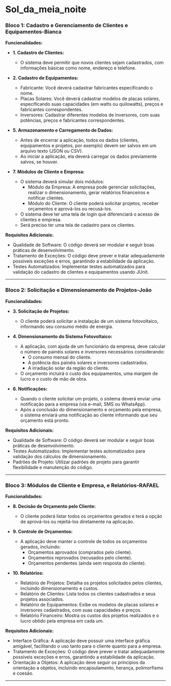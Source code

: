 # Sol_da_meia_noite

### Bloco 1: Cadastro e Gerenciamento de Clientes e Equipamentos-Bianca

**Funcionalidades:**
- **1. Cadastro de Clientes:**
  - O sistema deve permitir que novos clientes sejam cadastrados, com informações básicas como nome, endereço e telefone.

- **2. Cadastro de Equipamentos:**
  - Fabricante: Você deverá cadastrar fabricantes especificando o nome.
  - Placas Solares: Você deverá cadastrar modelos de placas solares, especificando suas capacidades (em watts ou quilowatts), preços e fabricantes correspondentes.
  - Inversores: Cadastrar diferentes modelos de inversores, com suas potências, preços e fabricantes correspondentes.

- **5. Armazenamento e Carregamento de Dados:**
  - Antes de encerrar a aplicação, todos os dados (clientes, equipamentos e projetos, por exemplo) devem ser salvos em um arquivo texto (JSON ou CSV).
  - Ao iniciar a aplicação, ela deverá carregar os dados previamente salvos, se houver.

- **7. Módulos de Cliente e Empresa:**
  - O sistema deverá simular dois módulos:
    - Módulo da Empresa: A empresa pode gerenciar solicitações, realizar o dimensionamento, gerar relatórios financeiros e notificar clientes.
    - Módulo do Cliente: O cliente poderá solicitar projetos, receber orçamentos e aprová-los ou recusá-los.
  - O sistema deve ter uma tela de login que diferenciará o acesso de clientes e empresa.
  - Será preciso ter uma tela de cadastro para os clientes.

**Requisitos Adicionais:**
- Qualidade de Software: O código deverá ser modular e seguir boas práticas de desenvolvimento.
- Tratamento de Exceções: O código deve prever e tratar adequadamente possíveis exceções e erros, garantindo a estabilidade da aplicação.
- Testes Automatizados: Implementar testes automatizados para validação do cadastro de clientes e equipamentos usando JUnit.

---

### Bloco 2: Solicitação e Dimensionamento de Projetos-João

**Funcionalidades:**
- **3. Solicitação de Projetos:**
  - O cliente poderá solicitar a instalação de um sistema fotovoltaico, informando seu consumo médio de energia.

- **4. Dimensionamento do Sistema Fotovoltaico:**
  - A aplicação, com ajuda de um funcionário da empresa, deve calcular o número de painéis solares e inversores necessários considerando:
    - O consumo mensal do cliente.
    - A potência dos painéis solares e inversores cadastrados.
    - A irradiação solar da região do cliente.
  - O orçamento incluirá o custo dos equipamentos, uma margem de lucro e o custo de mão de obra.

- **6. Notificações:**
  - Quando o cliente solicitar um projeto, o sistema deverá enviar uma notificação para a empresa (via e-mail, SMS ou WhatsApp).
  - Após a conclusão do dimensionamento e orçamento pela empresa, o sistema enviará uma notificação ao cliente informando que seu orçamento está pronto.

**Requisitos Adicionais:**
- Qualidade de Software: O código deverá ser modular e seguir boas práticas de desenvolvimento.
- Testes Automatizados: Implementar testes automatizados para validação dos cálculos de dimensionamento.
- Padrões de Projeto: Utilizar padrões de projeto para garantir flexibilidade e manutenção do código.

---

### Bloco 3: Módulos de Cliente e Empresa, e Relatórios-RAFAEL

**Funcionalidades:**

- **8. Decisão de Orçamento pelo Cliente:**
  - O cliente poderá listar todos os orçamentos gerados e terá a opção de aprová-los ou rejeitá-los diretamente na aplicação.

- **9. Controle de Orçamentos:**
  - A aplicação deve manter o controle de todos os orçamentos gerados, incluindo:
    - Orçamentos aprovados (comprados pelo cliente).
    - Orçamentos reprovados (recusados pelo cliente).
    - Orçamentos pendentes (ainda sem resposta do cliente).

- **10. Relatórios:**
  - Relatório de Projetos: Detalha os projetos solicitados pelos clientes, incluindo dimensionamento e custos.
  - Relatório de Clientes: Lista todos os clientes cadastrados e seus projetos associados.
  - Relatório de Equipamentos: Exibe os modelos de placas solares e inversores cadastrados, com suas capacidades e preços.
  - Relatório Financeiro: Mostra os custos dos projetos realizados e o lucro obtido pela empresa em cada um.

**Requisitos Adicionais:**
- Interface Gráfica: A aplicação deve possuir uma interface gráfica amigável, facilitando o uso tanto para o cliente quanto para a empresa.
- Tratamento de Exceções: O código deve prever e tratar adequadamente possíveis exceções e erros, garantindo a estabilidade da aplicação.
- Orientação a Objetos: A aplicação deve seguir os princípios da orientação a objetos, incluindo encapsulamento, herança, polimorfismo e coesão.

---


